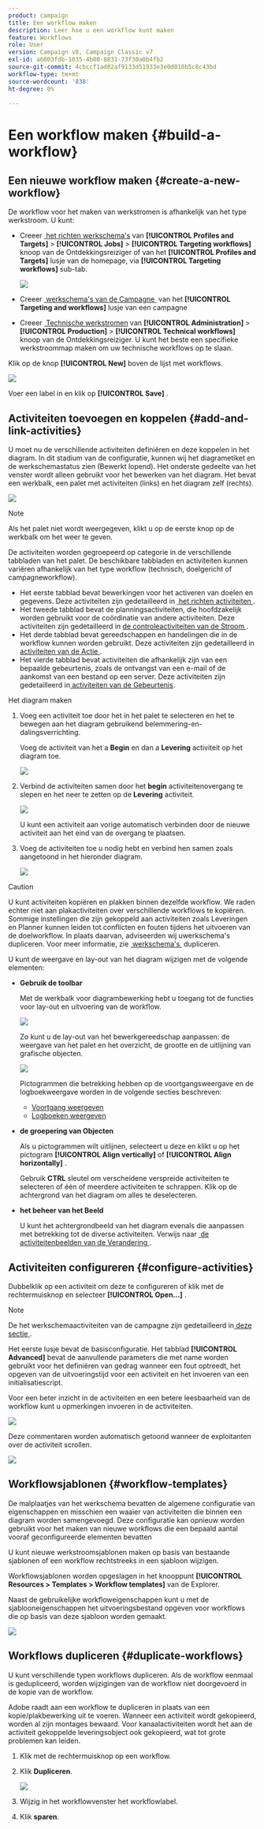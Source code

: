 ```yaml
---
product: campaign
title: Een workflow maken
description: Leer hoe u een workflow kunt maken
feature: Workflows
role: User
version: Campaign v8, Campaign Classic v7
exl-id: a6003fdb-1035-4b80-8831-73f30a0b4fb2
source-git-commit: 4cbccf1ad02af9133d51933e3e0d010b5c8c43bd
workflow-type: tm+mt
source-wordcount: '838'
ht-degree: 0%

---
```


# Een workflow maken {#build-a-workflow}

## Een nieuwe workflow maken {#create-a-new-workflow}

De workflow voor het maken van werkstromen is afhankelijk van het type werkstroom. U kunt:

* Creeer [&#x200B; het richten werkschema&#39;s &#x200B;](#targeting-workflows) van **[!UICONTROL Profiles and Targets]** > **[!UICONTROL Jobs]** > **[!UICONTROL Targeting workflows]** knoop van de Ontdekkingsreiziger of van het **[!UICONTROL Profiles and Targets]** lusje van de homepage, via **[!UICONTROL Targeting workflows]** sub-tab.

  ![](assets/create-targeting-wf.png)

* Creeer [&#x200B; werkschema&#39;s van de Campagne &#x200B;](#campaign-workflows) van het **[!UICONTROL Targeting and workflows]** lusje van een campagne

* Creeer [&#x200B; Technische werkstromen &#x200B;](#technical-workflows) van **[!UICONTROL Administration]** > **[!UICONTROL Production]** > **[!UICONTROL Technical workflows]** knoop van de Ontdekkingsreiziger. U kunt het beste een specifieke werkstroommap maken om uw technische workflows op te slaan.

Klik op de knop **[!UICONTROL New]** boven de lijst met workflows.

![](assets/create_a_wf_icon.png)

Voer een label in en klik op **[!UICONTROL Save]** .

## Activiteiten toevoegen en koppelen {#add-and-link-activities}

U moet nu de verschillende activiteiten definiëren en deze koppelen in het diagram. In dit stadium van de configuratie, kunnen wij het diagrametiket en de werkschemastatus zien (Bewerkt lopend). Het onderste gedeelte van het venster wordt alleen gebruikt voor het bewerken van het diagram. Het bevat een werkbalk, een palet met activiteiten (links) en het diagram zelf (rechts).

![](assets/new-workflow-2.png)

>[!NOTE]
>
>Als het palet niet wordt weergegeven, klikt u op de eerste knop op de werkbalk om het weer te geven.

De activiteiten worden gegroepeerd op categorie in de verschillende tabbladen van het palet. De beschikbare tabbladen en activiteiten kunnen variëren afhankelijk van het type workflow (technisch, doelgericht of campagneworkflow).

* Het eerste tabblad bevat bewerkingen voor het activeren van doelen en gegevens. Deze activiteiten zijn gedetailleerd in [&#x200B; het richten activiteiten &#x200B;](targeting-activities.md).
* Het tweede tabblad bevat de planningsactiviteiten, die hoofdzakelijk worden gebruikt voor de coördinatie van andere activiteiten. Deze activiteiten zijn gedetailleerd in [&#x200B; de controleactiviteiten van de Stroom &#x200B;](flow-control-activities.md).
* Het derde tabblad bevat gereedschappen en handelingen die in de workflow kunnen worden gebruikt. Deze activiteiten zijn gedetailleerd in [&#x200B; activiteiten van de Actie &#x200B;](action-activities.md).
* Het vierde tabblad bevat activiteiten die afhankelijk zijn van een bepaalde gebeurtenis, zoals de ontvangst van een e-mail of de aankomst van een bestand op een server. Deze activiteiten zijn gedetailleerd in [&#x200B; activiteiten van de Gebeurtenis &#x200B;](event-activities.md).

Het diagram maken

1. Voeg een activiteit toe door het in het palet te selecteren en het te bewegen aan het diagram gebruikend belemmering-en-dalingsverrichting.

   Voeg de activiteit van het a **Begin** en dan a **Levering** activiteit op het diagram toe.

   ![](assets/new-workflow-3.png)

1. Verbind de activiteiten samen door het **begin** activiteitenovergang te slepen en het neer te zetten op de **Levering** activiteit.

   ![](assets/new-workflow-4.png)

   U kunt een activiteit aan vorige automatisch verbinden door de nieuwe activiteit aan het eind van de overgang te plaatsen.

1. Voeg de activiteiten toe u nodig hebt en verbind hen samen zoals aangetoond in het hieronder diagram.

   ![](assets/new-workflow-5.png)

>[!CAUTION]
>
>U kunt activiteiten kopiëren en plakken binnen dezelfde workflow. We raden echter niet aan plakactiviteiten over verschillende workflows te kopiëren. Sommige instellingen die zijn gekoppeld aan activiteiten zoals Leveringen en Planner kunnen leiden tot conflicten en fouten tijdens het uitvoeren van de doelworkflow. In plaats daarvan, adviseerden wij u **&#x200B;**&#x200B;werkschema&#39;s dupliceren. Voor meer informatie, zie [&#x200B; werkschema&#39;s &#x200B;](#duplicate-workflows) dupliceren.

U kunt de weergave en lay-out van het diagram wijzigen met de volgende elementen:

* **Gebruik de toolbar**

  Met de werkbalk voor diagrambewerking hebt u toegang tot de functies voor lay-out en uitvoering van de workflow.

  ![](assets/wf-toolbar.png)

  Zo kunt u de lay-out van het bewerkgereedschap aanpassen: de weergave van het palet en het overzicht, de grootte en de uitlijning van grafische objecten.

  ![](assets/s_user_segmentation_toolbar.png)

  Pictogrammen die betrekking hebben op de voortgangsweergave en de logboekweergave worden in de volgende secties beschreven:

   * [Voortgang weergeven](monitor-workflow-execution.md#displaying-progress)
   * [Logboeken weergeven](monitor-workflow-execution.md#displaying-logs)

* **de groepering van Objecten**

  Als u pictogrammen wilt uitlijnen, selecteert u deze en klikt u op het pictogram **[!UICONTROL Align vertically]** of **[!UICONTROL Align horizontally]** .

  Gebruik **CTRL** sleutel om verscheidene verspreide activiteiten te selecteren of één of meerdere activiteiten te schrappen. Klik op de achtergrond van het diagram om alles te deselecteren.

* **het beheer van het Beeld**

  U kunt het achtergrondbeeld van het diagram evenals die aanpassen met betrekking tot de diverse activiteiten. Verwijs naar [&#x200B; de activiteitenbeelden van de Verandering &#x200B;](change-activity-images.md).

## Activiteiten configureren {#configure-activities}

Dubbelklik op een activiteit om deze te configureren of klik met de rechtermuisknop en selecteer **[!UICONTROL Open...]** .

>[!NOTE]
>
>De het werkschemaactiviteiten van de campagne zijn gedetailleerd in [&#x200B; deze sectie &#x200B;](activities.md).

Het eerste lusje bevat de basisconfiguratie. Het tabblad **[!UICONTROL Advanced]** bevat de aanvullende parameters die met name worden gebruikt voor het definiëren van gedrag wanneer een fout optreedt, het opgeven van de uitvoeringstijd voor een activiteit en het invoeren van een initialisatiescript.

Voor een beter inzicht in de activiteiten en een betere leesbaarheid van de workflow kunt u opmerkingen invoeren in de activiteiten.

![](assets/example1-comment.png)

Deze commentaren worden automatisch getoond wanneer de exploitanten over de activiteit scrollen.

![](assets/example2-comment.png)


## Workflowsjablonen {#workflow-templates}

De malplaatjes van het werkschema bevatten de algemene configuratie van eigenschappen en misschien een waaier van activiteiten die binnen een diagram worden samengevoegd. Deze configuratie kan opnieuw worden gebruikt voor het maken van nieuwe workflows die een bepaald aantal vooraf geconfigureerde elementen bevatten

U kunt nieuwe werkstroomsjablonen maken op basis van bestaande sjablonen of een workflow rechtstreeks in een sjabloon wijzigen.

Workflowsjablonen worden opgeslagen in het knooppunt **[!UICONTROL Resources > Templates > Workflow templates]** van de Explorer.

Naast de gebruikelijke workfloweigenschappen kunt u met de sjablooneigenschappen het uitvoeringsbestand opgeven voor workflows die op basis van deze sjabloon worden gemaakt.

![](assets/wf-template-properties.png)

## Workflows dupliceren {#duplicate-workflows}

U kunt verschillende typen workflows dupliceren. Als de workflow eenmaal is gedupliceerd, worden wijzigingen van de workflow niet doorgevoerd in de kopie van de workflow.

Adobe raadt aan een workflow te dupliceren in plaats van een kopie/plakbewerking uit te voeren. Wanneer een activiteit wordt gekopieerd, worden al zijn montages bewaard. Voor kanaalactiviteiten wordt het aan de activiteit gekoppelde leveringsobject ook gekopieerd, wat tot grote problemen kan leiden.

1. Klik met de rechtermuisknop op een workflow.
1. Klik **Dupliceren**.

   ![](assets/duplicate-workflows.png)

1. Wijzig in het workflowvenster het workflowlabel.
1. Klik **sparen**.

